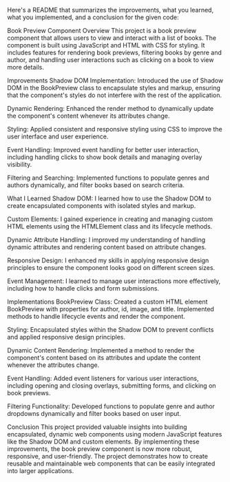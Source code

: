 Here's a README that summarizes the improvements, what you learned, what you implemented, and a conclusion for the given code:

Book Preview Component
Overview
This project is a book preview component that allows users to view and interact with a list of books. The component is built using JavaScript and HTML with CSS for styling. It includes features for rendering book previews, filtering books by genre and author, and handling user interactions such as clicking on a book to view more details.

Improvements
Shadow DOM Implementation: Introduced the use of Shadow DOM in the BookPreview class to encapsulate styles and markup, ensuring that the component's styles do not interfere with the rest of the application.

Dynamic Rendering: Enhanced the render method to dynamically update the component's content whenever its attributes change.

Styling: Applied consistent and responsive styling using CSS to improve the user interface and user experience.

Event Handling: Improved event handling for better user interaction, including handling clicks to show book details and managing overlay visibility.

Filtering and Searching: Implemented functions to populate genres and authors dynamically, and filter books based on search criteria.

What I Learned
Shadow DOM: I learned how to use the Shadow DOM to create encapsulated components with isolated styles and markup.

Custom Elements: I gained experience in creating and managing custom HTML elements using the HTMLElement class and its lifecycle methods.

Dynamic Attribute Handling: I improved my understanding of handling dynamic attributes and rendering content based on attribute changes.

Responsive Design: I enhanced my skills in applying responsive design principles to ensure the component looks good on different screen sizes.

Event Management: I learned to manage user interactions more effectively, including how to handle clicks and form submissions.

Implementations
BookPreview Class: Created a custom HTML element BookPreview with properties for author, id, image, and title. Implemented methods to handle lifecycle events and render the component.

Styling: Encapsulated styles within the Shadow DOM to prevent conflicts and applied responsive design principles.

Dynamic Content Rendering: Implemented a method to render the component's content based on its attributes and update the content whenever the attributes change.

Event Handling: Added event listeners for various user interactions, including opening and closing overlays, submitting forms, and clicking on book previews.

Filtering Functionality: Developed functions to populate genre and author dropdowns dynamically and filter books based on user input.

Conclusion
This project provided valuable insights into building encapsulated, dynamic web components using modern JavaScript features like the Shadow DOM and custom elements. By implementing these improvements, the book preview component is now more robust, responsive, and user-friendly. The project demonstrates how to create reusable and maintainable web components that can be easily integrated into larger applications.
